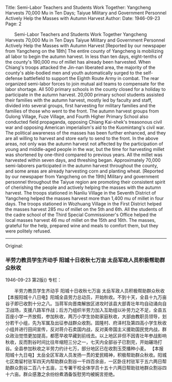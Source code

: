 Title: Semi-Labor Teachers and Students Work Together: Yangcheng Harvests 70,000 Mu in Ten Days; Taiyue Military and Government Personnel Actively Help the Masses with Autumn Harvest
Author:
Date: 1946-09-23
Page: 2

　　Semi-Labor Teachers and Students Work Together
    Yangcheng Harvests 70,000 Mu in Ten Days
    Taiyue Military and Government Personnel Actively Help the Masses with Autumn Harvest
    [Reported by our newspaper from Yangcheng on the 18th] The entire county of Yangcheng is mobilizing all labor to begin the autumn harvest. In less than ten days, eight-tenths of the county's 190,000 mu of millet has already been harvested. When Chiang's troops attacked the Jin-nan liberated area, the majority of the county's able-bodied men and youth automatically surged to the self-defense battlefield to support the Eighth Route Army in combat. The rear organized semi-labor forces to join mutual aid teams to compensate for the labor shortage. All 500 primary schools in the county closed for a holiday to participate in the autumn harvest. 20,000 primary school students assisted their families with the autumn harvest, mostly led by faculty and staff, divided into several groups, first harvesting for military families and the families of those who went to the front. The autumn harvest groups from Gulong Village, Fuze Village, and Fourth Higher Primary School also conducted field propaganda, opposing Chiang Kai-shek's treasonous civil war and opposing American imperialism's aid to the Kuomintang's civil war. The political awareness of the masses has been further enhanced, and they are all willing to harvest and store early to send to the front. In the above areas, not only was the autumn harvest not affected by the participation of young and middle-aged people in the war, but the time for harvesting millet was shortened by one-third compared to previous years. All the millet was harvested within seven days, and threshing began. Approximately 70,000 semi-laborers participated in the autumn harvest throughout the county, and some areas are already harvesting corn and planting wheat.
    [Reported by our newspaper from Yangcheng on the 19th] Military and government personnel throughout the Taiyue region are promoting their consistent spirit of cherishing the people and actively helping the masses with the autumn harvest. The troops stationed in Nanliu Village in the Seventh District of Yangcheng helped the masses harvest more than 1,400 mu of millet in four days. The troops stationed in Wozhuang Village in the First District helped the masses harvest 285 mu of millet on the 5th and 6th. All the students of the cadre school of the Third Special Commissioner's Office helped the local masses harvest 46 mu of millet on the 15th and 16th. The masses, grateful for the help, prepared wine and meals to comfort them, but they were politely refused.



<hr /> 

Original: 


### 半劳力教员学生齐动手  阳城十日收秋七万亩  太岳军政人员积极帮助群众秋收

1946-09-23
第2版()
专栏：

　　半劳力教员学生齐动手
    阳城十日收秋七万亩
    太岳军政人员积极帮助群众秋收
    【本报阳城十八日电】阳城全县劳力总动员，开始秋收。不到十天，全县十九万亩谷子即已收割十分之八。当蒋军向晋南解放区进攻时该县大部青壮年均自动涌向自卫战场，支援八路军作战；后方乃组织半劳力加入互助组以补劳力之不足，全县五百座小学一齐放假，参加秋收，两万小学生协助家庭秋收，大部由教职员领导，划分若干小组，先为军属及出征参战群众收割。固隆村、府泽村及第四高小学生秋收小组并进行田间宣传，反对蒋介石卖国内战，反对美帝国主义援助国民党内战，群众政治觉悟更加提高，都愿早收早藏到前线去。以上地区非但不因青壮年参战影响秋收，反而割谷时间比往年缩短三分之一，七天内全部谷子已割完，开始碾场打谷。全县参加秋收之半劳力约计七万，部分地区已在收割玉茭播种小麦。
    【本报阳城十九日电】太岳全区军政人员发扬一贯的爱民精神，积极帮助群众秋收。阳城七区南留村驻军四天内帮助群众割谷一千四百余亩，一区卧庄村驻军于五六两日帮助群众割谷二百八十五亩，三专署干校全体学员十五十六两日帮助驻地群众割谷四十六亩。群众感激之余纷纷煮酒备饭慰劳均被婉言拒绝。

